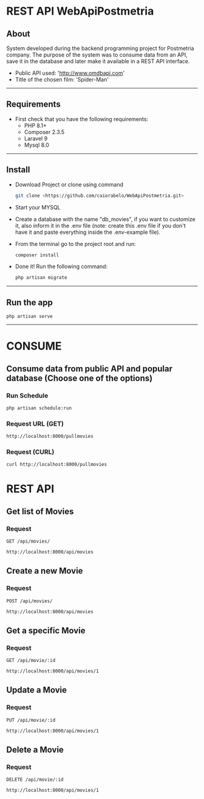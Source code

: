 # REST API WebApiPostmetria

## About

System developed during the backend programming project for Postmetria company. The purpose of the system was to consume data from an API, save it in the database and later make it available in a REST API interface.

- Public API used: 'http://www.omdbapi.com'
- Title of the chosen film: 'Spider-Man'

-------------------------------------------------
## Requirements

* First check that you have the following requirements:
    * PHP 8.1+
    * Composer 2.3.5
    * Laravel 9
    * Mysql 8.0

-------------------------------------------------

## Install

* Download Project or clone using command
     ```bash
    git clone <https://github.com/caiorabelo/WebApiPostmetria.git>
    ```

* Start your MYSQL

* Create a database with the name "db_movies", if you want to customize it, also inform it in the .env file
(note: create this .env file if you don't have it and paste everything inside the .env-example file).

* From the terminal go to the project root and run:
     ```bash
     composer install
     ```

* Done it! Run the following command:
     ```bash
     php artisan migrate
     ```
-------------------------------------------------
## Run the app

    php artisan serve

-------------------------------------------------
# CONSUME

## Consume data from public API and popular database (Choose one of the options)

### Run Schedule
```bash
php artisan schedule:run
```
### Request URL (GET)
```bash
http://localhost:8000/pullmovies
```

### Request (CURL)
```bash
curl http://localhost:8000/pullmovies
```
# REST API

## Get list of Movies

### Request

`GET /api/movies/`

```bash
http://localhost:8000/api/movies
```
## Create a new Movie

### Request

`POST /api/movies/`

```bash
http://localhost:8000/api/movies
```
## Get a specific Movie

### Request

`GET /api/movie/:id`

```bash
http://localhost:8000/api/movies/1
```
## Update a Movie

### Request

`PUT /api/movie/:id`

```bash
http://localhost:8000/api/movies/1
```
## Delete a Movie

### Request

`DELETE /api/movie/:id`

```bash
http://localhost:8000/api/movies/1
```